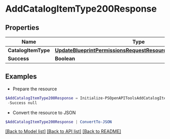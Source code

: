 # AddCatalogItemType200Response
## Properties

Name | Type | Description | Notes
------------ | ------------- | ------------- | -------------
**CatalogItemType** | [**UpdateBlueprintPermissionsRequestResourcePermissionSitesInner**](UpdateBlueprintPermissionsRequestResourcePermissionSitesInner.md) |  | [optional] 
**Success** | **Boolean** |  | [optional] 

## Examples

- Prepare the resource
```powershell
$AddCatalogItemType200Response = Initialize-PSOpenAPIToolsAddCatalogItemType200Response  -CatalogItemType null `
 -Success null
```

- Convert the resource to JSON
```powershell
$AddCatalogItemType200Response | ConvertTo-JSON
```

[[Back to Model list]](../README.md#documentation-for-models) [[Back to API list]](../README.md#documentation-for-api-endpoints) [[Back to README]](../README.md)

